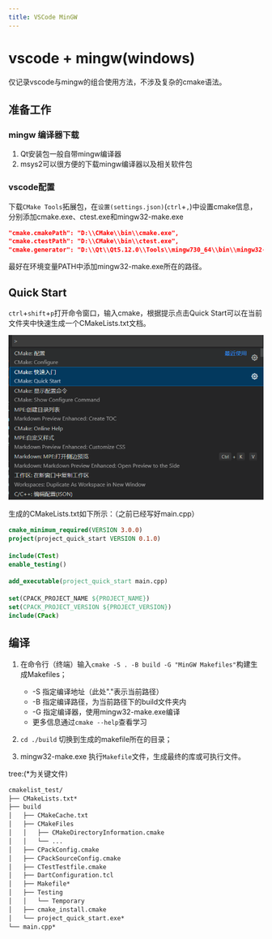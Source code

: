 ```yaml
---
title: VSCode MinGW
---
```



# vscode + mingw(windows)

仅记录vscode与mingw的组合使用方法，不涉及复杂的cmake语法。

## 准备工作

### mingw 编译器下载

1. Qt安装包一般自带mingw编译器
2. msys2可以很方便的下载mingw编译器以及相关软件包

### vscode配置

下载`CMake Tools`拓展包，在`设置(settings.json)`(`ctrl`+`,`)中设置cmake信息，分别添加cmake.exe、ctest.exe和mingw32-make.exe

```json
"cmake.cmakePath": "D:\\CMake\\bin\\cmake.exe",
"cmake.ctestPath": "D:\\CMake\\bin\\ctest.exe",
"cmake.generator": "D:\\Qt\\Qt5.12.0\\Tools\\mingw730_64\\bin\\mingw32-make.exe",
```

最好在环境变量PATH中添加mingw32-make.exe所在的路径。

## Quick Start

`ctrl`+`shift`+`p`打开命令窗口，输入cmake，根据提示点击Quick Start可以在当前文件夹中快速生成一个CMakeLists.txt文档。

![cmake](pics/cmake_vscode_ctrl_shift_p.png)

生成的CMakeLists.txt如下所示：（之前已经写好main.cpp）

```cmake
cmake_minimum_required(VERSION 3.0.0)
project(project_quick_start VERSION 0.1.0)

include(CTest)
enable_testing()

add_executable(project_quick_start main.cpp)

set(CPACK_PROJECT_NAME ${PROJECT_NAME})
set(CPACK_PROJECT_VERSION ${PROJECT_VERSION})
include(CPack)
```

## 编译

1. 在命令行（终端）输入`cmake -S . -B build -G "MinGW Makefiles"`构建生成Makefiles；

   - -S 指定编译地址（此处"."表示当前路径）
   - -B 指定编译路径，为当前路径下的build文件夹内
   - -G 指定编译器，使用mingw32-make.exe编译
   - 更多信息通过`cmake --help`查看学习

2. `cd ./build` 切换到生成的makefile所在的目录；

3. mingw32-make.exe 执行`Makefile`文件，生成最终的库或可执行文件。

tree:(*为关键文件)

```cmd
cmakelist_test/
├── CMakeLists.txt*
├── build
│   ├── CMakeCache.txt
│   ├── CMakeFiles
│   │   ├── CMakeDirectoryInformation.cmake
│   │   └── ...
│   ├── CPackConfig.cmake
│   ├── CPackSourceConfig.cmake
│   ├── CTestTestfile.cmake
│   ├── DartConfiguration.tcl
│   ├── Makefile*
│   ├── Testing
│   │   └── Temporary
│   ├── cmake_install.cmake
│   └── project_quick_start.exe*
└── main.cpp*
```
